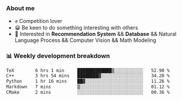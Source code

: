 ### About me

- ✊ Competition lover
- 😀 Be keen to do something interesting with others
- 🎈 Interested in **Recommendation System** && **Database** && Natural Language Process && Computer Vision && Math Modeling


### 📊 Weekly development breakdown
<!--START_SECTION:waka-->

```txt
TeX        6 hrs 1 min     █████████████▒░░░░░░░░░░░   52.90 %
C++        3 hrs 54 mins   ████████▓░░░░░░░░░░░░░░░░   34.28 %
Python     1 hr 16 mins    ██▓░░░░░░░░░░░░░░░░░░░░░░   11.26 %
Markdown   7 mins          ▒░░░░░░░░░░░░░░░░░░░░░░░░   01.12 %
CMake      2 mins          ░░░░░░░░░░░░░░░░░░░░░░░░░   00.36 %
```

<!--END_SECTION:waka-->
